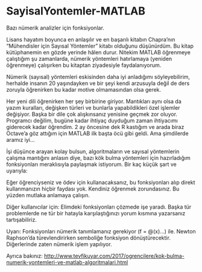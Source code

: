 # SayisalYontemler-MATLAB
Bazı nümerik analizler için fonksiyonlar.

Lisans hayatım boyunca en anlaşılır ve en başarılı kitabın Chapra’nın “Mühendisler için Sayısal Yöntemler” kitabı olduğunu düşünürdüm. Bu kitap kütüphanemin en gözde yerinde hâlen durur. Nitekim MATLAB öğrenmeye çalıştığım şu zamanlarda, nümerik yöntemleri hatırlamaya (yeniden öğrenmeye) çalışırken bu kitaptan ziyadesiyle faydalanıyorum.

Nümerik (sayısal) yöntemleri eskisinden daha iyi anladığımı söyleyebilirim, herhalde insanın 20 yaşındayken ve bir şeyi kendi arzusuyla değil de ders zoruyla öğrenirken bu kadar motive olmamasından olsa gerek.

Her yeni dili öğrenirken her şey birbirine giriyor. Mantıkları aynı olsa da yazım kuralları, değişken türleri ve bunlarla yapabildikleri özel işlemler değişiyor. Başka bir dile çok alışkınsanız yenisine geçmek zor oluyor. Programcı değilim, bugüne kadar ihtiyaç duyduğum zaman ihtiyacımı giderecek kadar öğrendim. 2 ay öncesine dek R kastığım ve arada biraz Octave’a göz attığım için MATLAB ilk başta öcü gibi geldi. Ama şimdilerde aramız iyi…

İşi düşünce arayan kolay bulsun, algoritmaların ve sayısal yöntemlerin çalışma mantığını anlasın diye, bazı kök bulma yöntemleri için hazırladığım fonksiyonları meraklısıyla paylaşmak istiyorum. Bir kaç küçük şart ve uyarıyla:

Eğer öğrenciyseniz ve ödev için kullanacaksanız, bu fonksiyonları alıp direkt kullanmanızın hiçbir faydası yok. Kendiniz öğrenmek zorundasınız. Bu yüzden mutlaka anlamaya çalışın.

Diğer kullanıcılar için: Elimdeki fonksiyonları çözmede işe yaradı. Başka tür problemlerde ne tür bir hatayla karşılaştığınızı yorum kısmına yazarsanız tartışabiliriz.

Uyarı: Fonksiyonları nümerik tanımlamanız gerekiyor (f = @(x)…) ile. Newton Raphson’da türevlendirirken semboliğe fonksiyon dönüştürecektir. Diğerlerinde zaten nümerik işlem yapılıyor.

Ayrıca bakınız:
http://www.tevfikuyar.com/2017/ogrencilere/kok-bulma-numerik-yontemleri-ve-matlab-algoritmalari.html
